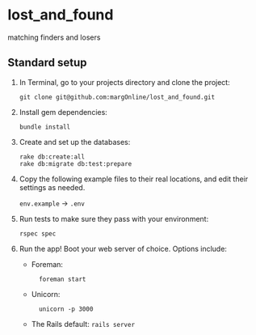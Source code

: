 lost_and_found
=======

matching finders and losers

Standard setup
--------------

1.  In Terminal, go to your projects directory and clone the project:

        git clone git@github.com:margOnline/lost_and_found.git

2.  Install gem dependencies:

        bundle install

3.  Create and set up the databases:

        rake db:create:all
        rake db:migrate db:test:prepare

4.  Copy the following example files to their real locations, and edit their
    settings as needed.

      `env.example` -> `.env`


5.  Run tests to make sure they pass with your environment:

        rspec spec

6.  Run the app! Boot your web server of choice. Options include:

    * Foreman:

            foreman start

    * Unicorn:

            unicorn -p 3000

    * The Rails default: `rails server`